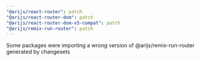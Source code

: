 ```yaml
---
"@arijs/react-router": patch
"@arijs/react-router-dom": patch
"@arijs/react-router-dom-v5-compat": patch
"@arijs/remix-run-router": patch
---
```


Some packages were importing a wrong version of @arijs/remix-run-router generated by changesets
